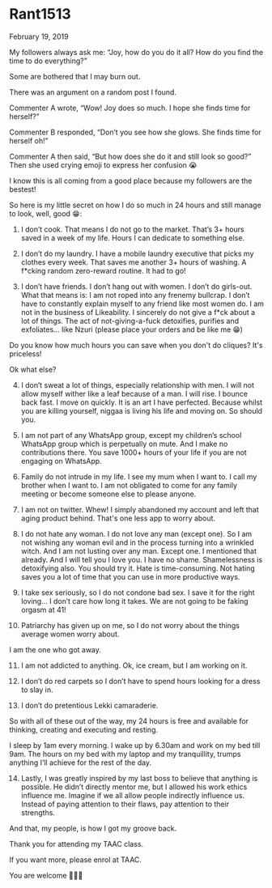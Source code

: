 # Rant1513


February 19, 2019

My followers always ask me: “Joy, how do you do it all? How do you find the time to do everything?”

Some are bothered that I may burn out.

There was an argument on a random post I found.

Commenter A wrote, “Wow! Joy does so much. I hope she finds time for herself?”

Commenter B responded, “Don’t you see how she glows. She finds time for herself oh!”

Commenter A then said, “But how does she do it and still look so good?” Then she used crying emoji to express her confusion 😭

I know this is all coming from a good place because my followers are the bestest!

So here is my little secret on how I do so much in 24 hours and still manage to look, well, good 😁:

1. I don’t cook. That means I do not go to the market. That’s 3+ hours saved in a week of my life. Hours I can dedicate to something else.

2. I don’t do my laundry. I have a mobile laundry executive that picks my clothes every week. That saves me another 3+ hours of washing. A f*cking random zero-reward routine. It had to go!

3. I don’t have friends. I don’t hang out with women. I don’t do girls-out. What that means is: I am not roped into any frenemy bullcrap. I don’t have to constantly explain myself to any friend like most women do. I am not in the business of Likeability. I sincerely do not give a f*ck about a lot of things. 
The act of not-giving-a-fuck detoxifies, purifies and exfoliates… like Nzuri (please place your orders and be like me 😁)

Do you know how much hours you can save when you don't do cliques? It's priceless!

Ok what else?

4. I don’t sweat a lot of things, especially relationship with men. I will not allow myself wither like a leaf because of a man. I will rise. I bounce back fast. I move on quickly. It is an art I have perfected. Because whilst you are killing yourself, niggaa is living his life and moving on. So should you.

5. I am not part of any WhatsApp group, except my children’s school WhatsApp group which is perpetually on mute. And I make no contributions there. You save 1000+ hours of your life if you are not engaging on WhatsApp.

6. Family do not intrude in my life. I see my mum when I want to. I call my brother when I want to. I am not obligated to come for any family meeting or become someone else to please anyone.

7. I am not on twitter. Whew! I simply abandoned my account and left that aging product behind. That's one less app to worry about.

8. I do not hate any woman. I do not love any man (except one). So I am not wishing any woman evil and in the process turning into a wrinkled witch. And I am not lusting over any man. Except one. I mentioned that already. And I will tell you I love you. I have no shame. Shamelessness is detoxifying also. You should try it. 
Hate is time-consuming. Not hating saves you a lot of time that you can use in more productive ways. 

9. I take sex seriously, so I do not condone bad sex. I save it for the right loving… I don’t care how long it takes. We are not going to be faking orgasm at 41!

10. Patriarchy has given up on me, so I do not worry about the things average women worry about. 

I am the one who got away.

11. I am not addicted to anything. Ok, ice cream, but I am working on it.

12. I don’t do red carpets so I don’t have to spend hours looking for a dress to slay in.

13. I don’t do pretentious Lekki camaraderie.

So with all of these out of the way, my 24 hours is free and available for thinking, creating and executing and resting.

I sleep by 1am every morning. I wake up by 6.30am and work on my bed till 9am. The hours on my bed with my laptop and my tranquillity, trumps anything I’ll achieve for the rest of the day.

14. Lastly, I was greatly inspired by my last boss to believe that anything is possible. He didn’t directly mentor me, but I allowed his work ethics influence me. Imagine if we all allow people indirectly influence us. Instead of paying attention to their flaws, pay attention to their strengths.

And that, my people, is how I got my groove back. 

Thank you for attending my TAAC class.

If you want more, please enrol at TAAC.

You are welcome 💅💅💅